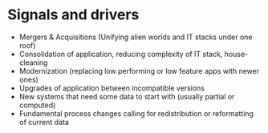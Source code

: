 <!-- DM Basics : Signals & Drivers -->

# Signals and drivers

- Mergers &amp; Acquisitions (Unifying alien worlds and IT stacks under one roof)
- Consolidation of application, reducing complexity of IT stack, house-cleaning
- Modernization (replacing low performing or low feature apps with newer ones)
- Upgrades of application between incompatible versions
- New systems that need some data to start with (usually partial or computed)
- Fundamental process changes calling for redistribution or reformatting of current data
